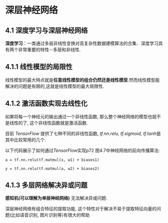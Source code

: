 # 深层神经网络

## 4.1 深度学习与深层神经网络
**深度学习**：一类通过多层非线性变换对高复杂性数据建模算法的合集．深度学习具有两个非常重要的特性--多层和非线性.

## 4.1.1 线性模型的局限性

线性模型的最大特点就是**任意线性模型的组合仍然还是线性模型**.然而线性模型能解决的问题是有限的,这就是线性模型的最大局限性.

## 4.1.2 激活函数实现去线性化

如果将每一个神经元的输出通过一个非线性函数, 那么整个神经网络的模型也就不是线性的了, 这个非线性函数就是激活函数.

目前 *TensorFlow* 提供了七种不同的非线性函数, *tf.nn.relu, tf.sigmoid, tf.tanh*是其中比较常用的几个.

以下代码展示了如何通过*TensorFlow*实现p72 图4.7中神经网络的前向传播算法:
```
a = tf.nn.relu(tf.matmul(x, w1) + biases1)

y = tf.nn.relu(tf.matmul(a, w2) + biases2)
```

## 4.1.3 多层网络解决异或问题

**感知机(可以理解为单层神经网络)** 无法解决异或问题.

深层神经网络有组合特征的提取功能, 这个特性对于解决不易于提取特征向量的问题(比如语音识别, 图片识别等)有很大的帮助
